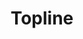 ---
ee_id_show: '4500'
title: Topline
url: topline
live_url:
year: '2019'
venue: CC Foundation
state_country: Shanghai
type:
dates:
wwwnews:
wwweblast:
pitch: Third "asset light" show. Finally got the nerve up 2 do a whole show of the
  flatware series (uuuuugh, ... took me 10 years!). Def worth the wait I think. Shanghai
  wz also great.&nbsp;
ps:
download:
layout: shows
---